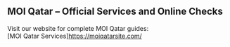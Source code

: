 ## MOI Qatar – Official Services and Online Checks

Visit our website for complete MOI Qatar guides:  
[MOI Qatar Services]https://moiqatarsite.com/
